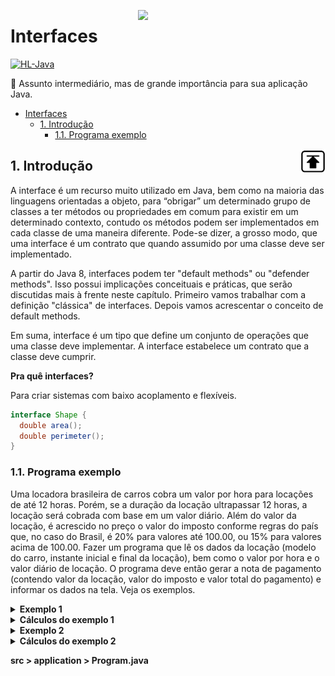 <!-- LOGO DIREITO -->
<a href="#"><img width="300px" src="https://miro.medium.com/max/1400/1*bX30BRMq1oiz2v_rkOIoQA.png" align="right" /></a>

# Interfaces

<p align="left">
  <a href="https://github.com/JonathanTSilva/HL-Java">
    <img src="https://img.shields.io/static/v1?label=HomeLab&message=Java&color=red&logo=java&logoColor=white&labelColor=grey&style=flat" alt="HL-Java">
  </a>
</p>

🔎 Assunto intermediário, mas de grande importância para sua aplicação Java.

<!-- SUMÁRIO -->
- [Interfaces](#interfaces)
  - [1. Introdução](#1-introdução)
    - [1.1. Programa exemplo](#11-programa-exemplo)

<!-- VOLTAR AO INÍCIO -->
<a href="#"><img width="40px" src="https://github.com/JonathanTSilva/JonathanTSilva/blob/main/Images/back-to-top.png" align="right" /></a>

## 1. Introdução

A interface é um recurso muito utilizado em Java, bem como na maioria das linguagens orientadas a objeto, para “obrigar” um determinado grupo de classes a ter métodos ou propriedades em comum para existir em um determinado contexto, contudo os métodos podem ser implementados em cada classe de uma maneira diferente. Pode-se dizer, a grosso modo, que uma interface é um contrato que quando assumido por uma classe deve ser implementado.

A partir do Java 8, interfaces podem ter "default methods" ou "defender methods". Isso possui implicações conceituais e práticas, que serão discutidas mais à frente neste capítulo. Primeiro vamos trabalhar com a definição "clássica" de interfaces. Depois vamos acrescentar o conceito de default methods.

Em suma, interface é um tipo que define um conjunto de operações que uma classe deve implementar. A interface estabelece um contrato que a classe deve cumprir.

**Pra quê interfaces?**

Para criar sistemas com baixo acoplamento e flexíveis.

```java
interface Shape {
  double area();
  double perimeter();
}
```

### 1.1. Programa exemplo

Uma locadora brasileira de carros cobra um valor por hora para locações de até
12 horas. Porém, se a duração da locação ultrapassar 12 horas, a locação será
cobrada com base em um valor diário. Além do valor da locação, é acrescido no
preço o valor do imposto conforme regras do país que, no caso do Brasil, é 20%
para valores até 100.00, ou 15% para valores acima de 100.00. Fazer um
programa que lê os dados da locação (modelo do carro, instante inicial e final da
locação), bem como o valor por hora e o valor diário de locação. O programa
deve então gerar a nota de pagamento (contendo valor da locação, valor do
imposto e valor total do pagamento) e informar os dados na tela. Veja os
exemplos.

<details close="close" align="left">
  <summary><b>Exemplo 1</b></summary>
  <pre>
    <code>
Enter rental data
Car model: Civic
Pickup (dd/MM/yyyy hh:mm): 25/06/2018 10:30
Return (dd/MM/yyyy hh:mm): 25/06/2018 14:40
Enter price per hour: 10.00
Enter price per day: 130.00
INVOICE:
Basic payment: 50.00
Tax: 10.00
Total payment: 60.00
    </code>
  </pre>
</details>

<details close="close" align="left">
  <summary><b>Cálculos do exemplo 1</b></summary>
  <pre>
    <code>
Duration = (25/06/2018 14:40) - (25/06/2018 10:30) = 4:10 = 5 hours
Basic payment = 5 * 10 = 50
Tax = 50 * 20% = 50 * 0,2 = 10
    </code>
  </pre>
</details>


<details close="close" align="left">
  <summary><b>Exemplo 2</b></summary>
  <pre>
    <code>
Enter rental data
Car model: Civic
Pickup (dd/MM/yyyy hh:mm): 25/06/2018 10:30
Return (dd/MM/yyyy hh:mm): 27/06/2018 11:40
Enter price per hour: 10.00
Enter price per day: 130.00
INVOICE:
Basic payment: 390.00
Tax: 58.50
Total payment: 448.50
    </code>
  </pre>
</details>

<details close="close" align="left">
  <summary><b>Cálculos do exemplo 2</b></summary>
  <pre>
    <code>
Duration = (27/06/2018 11:40) - (25/06/2018 10:30) = 2 days + 1:10 = 3 days
Basic payment = 3 * 130 = 390
Tax = 390 * 15% = 390 * 0.15 = 58.50
    </code>
  </pre>
</details>

**src > application > Program.java**

```java

```

<!-- MARKDOWN LINKS -->
<!-- SITES -->

<!-- IMAGES -->
